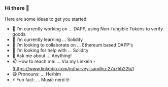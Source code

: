 ### Hi there 👋

Here are some ideas to get you started:

- 🔭 I’m currently working on ... DAPP, using Non-fungible Tokens to verify goods
- 🌱 I’m currently learning ... Solidity
- 👯 I’m looking to collaborate on ... Ethereum based DAPP's
- 🤔 I’m looking for help with ... Solidity
- 💬 Ask me about ... Anything!
- 📫 How to reach me: ... Via my LinkeIn - (https://www.linkedin.com/in/harvey-sandhu-27a75b22b/)
- 😄 Pronouns: ... He/him
- ⚡ Fun fact: ... Music nerd 🤓
